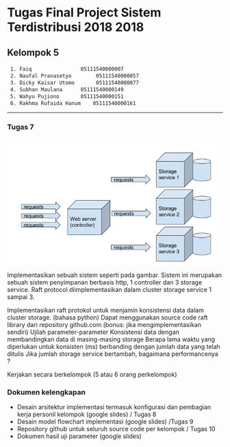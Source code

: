 # Tugas Final Project Sistem Terdistribusi 2018 2018

## Kelompok 5

     1. Faiq				05111540000007
     2. Naufal Pranasetyo	     05111540000057
     3. Dicky Kaisar Utomo	     05111540000077
     4. Subhan Maulana		05111540000149
     5. Wahyu Pujiono		05111540000151
     6. Rakhma Rufaida Hanum	05111540000161
---

### Tugas 7
![1](https://github.com/naufalpf/SistemTerdistribusi/blob/master/soal.PNG)

Implementasikan sebuah sistem seperti pada gambar. Sistem ini merupakan sebuah sistem penyimpanan berbasis http, 1 controller dan 3 storage service. Raft protocol diimplementasikan dalam cluster storage service 1 sampai 3.

Implementasikan raft protokol untuk menjamin konsistensi data dalam cluster storage. (bahasa python)
Dapat menggunakan source code raft library dari repository github.com (bonus: jika mengimplementasikan sendiri)
Ujilah parameter-parameter
Konsistensi data dengan membandingkan data di masing-masing storage
Berapa lama waktu yang diperlukan untuk konsisten (ms) berbanding dengan jumlah data yang telah ditulis
Jika jumlah storage service bertambah, bagaimana performancenya ?

Kerjakan secara berkelompok (5 atau 6 orang perkelompok)

### Dokumen kelengkapan
- Desain arsitektur implementasi termasuk konfigurasi dan pembagian kerja personil kelompok (google slides) / Tugas 8
- Desain model flowchart implementasi (google slides) /Tugas 9
- Repository github untuk seluruh source code per kelompok / Tugas 10
- Dokumen hasil uji parameter (google slides) 


